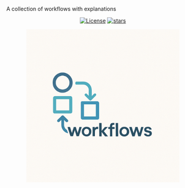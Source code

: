 A collection of workflows with explanations

<p align="center">
<a href="https://opensource.org/licenses/MIT" rel="nofollow"><img src="https://img.shields.io/github/license/vbarbarosh/workflows" alt="License"></a>
<a href="https://github.com/vbarbarosh/workflows" rel="nofollow"><img src="https://img.shields.io/github/stars/vbarbarosh/workflows" alt="stars"></a>
</p>

<p align="center">
<img src="img/logo-by-chat-gpt.png" style="max-height:400px;">
</p>
